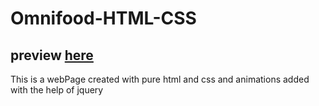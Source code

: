 # Omnifood-HTML-CSS
## preview [here](https://aliarshad746.github.io/Omnifood-HTML-CSS/)
This is a webPage created with pure html and css and animations added with the help of jquery

